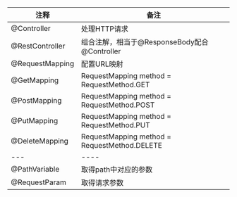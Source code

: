 

| 注释 | 备注 |
|---|----|
| @Controller | 处理HTTP请求|
| @RestController | 组合注解，相当于@ResponseBody配合@Controller|
| @RequestMapping| 配置URL映射|
| @GetMapping | RequestMapping  method = RequestMethod.GET |
| @PostMapping | RequestMapping  method = RequestMethod.POST |
| @PutMapping | RequestMapping  method = RequestMethod.PUT |
| @DeleteMapping | RequestMapping  method = RequestMethod.DELETE |
|---|----|
| @PathVariable | 取得path中对应的参数 |
| @RequestParam | 取得请求参数 |
